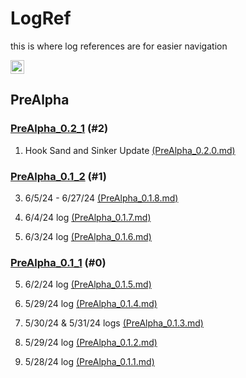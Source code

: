 # LogRef

this is where log references are for easier navigation<br>

<img height=22 src="https://github.com/ReRand/ACE-ULTRA/actions/workflows/logref.yml/badge.svg" alt="publish">

## PreAlpha

### [PreAlpha_0.2_1](https://github.com/ReRand/ACE-ULTRA/tree/main/Logs/PreAlpha_0.2_1) (#2)

1. Hook Sand and Sinker Update [(PreAlpha_0.2.0.md)](https://github.com/ReRand/ACE-ULTRA/blob/main/Logs/PreAlpha_0.2_1/PreAlpha_0.2.0.md) 

### [PreAlpha_0.1_2](https://github.com/ReRand/ACE-ULTRA/tree/main/Logs/PreAlpha_0.1_2) (#1)

3. 6/5/24 - 6/27/24 [(PreAlpha_0.1.8.md)](https://github.com/ReRand/ACE-ULTRA/blob/main/Logs/PreAlpha_0.1_2/PreAlpha_0.1.8.md) 

2. 6/4/24 log [(PreAlpha_0.1.7.md)](https://github.com/ReRand/ACE-ULTRA/blob/main/Logs/PreAlpha_0.1_2/PreAlpha_0.1.7.md) 

1. 6/3/24 log [(PreAlpha_0.1.6.md)](https://github.com/ReRand/ACE-ULTRA/blob/main/Logs/PreAlpha_0.1_2/PreAlpha_0.1.6.md) 

### [PreAlpha_0.1_1](https://github.com/ReRand/ACE-ULTRA/tree/main/Logs/PreAlpha_0.1_1) (#0)

5. 6/2/24 log [(PreAlpha_0.1.5.md)](https://github.com/ReRand/ACE-ULTRA/blob/main/Logs/PreAlpha_0.1_1/PreAlpha_0.1.5.md) 

4. 5/29/24 log [(PreAlpha_0.1.4.md)](https://github.com/ReRand/ACE-ULTRA/blob/main/Logs/PreAlpha_0.1_1/PreAlpha_0.1.4.md) 

3. 5/30/24 & 5/31/24 logs [(PreAlpha_0.1.3.md)](https://github.com/ReRand/ACE-ULTRA/blob/main/Logs/PreAlpha_0.1_1/PreAlpha_0.1.3.md) 

2. 5/29/24 log [(PreAlpha_0.1.2.md)](https://github.com/ReRand/ACE-ULTRA/blob/main/Logs/PreAlpha_0.1_1/PreAlpha_0.1.2.md) 

1. 5/28/24 log [(PreAlpha_0.1.1.md)](https://github.com/ReRand/ACE-ULTRA/blob/main/Logs/PreAlpha_0.1_1/PreAlpha_0.1.1.md) 